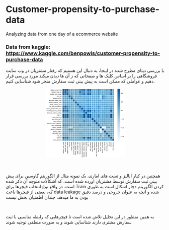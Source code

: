 # Customer-propensity-to-purchase-data
Analyzing data from one day of a ecommerce website 
### Data from kaggle: https://www.kaggle.com/benpowis/customer-propensity-to-purchase-data

با بررسی دیتای مطرح شده در اینجا، به دنبال این هستیم که رفتار مشتریان در وب سایت فروشگاهی را بر اساس کلیک ها و صفحاتی که ز آن ها دیدن میکند مورد بررسی قرار دهیم و عواملی که ممکن است به پیش بینی ثبت سفارش منجر شود شناسایی کنیم.
<br/>
<p align="center">
<img src="https://github.com/soroushgj/Customer-propensity-to-purchase-data/blob/main/images/output.jpg"  width="50%"> 
</p> 

<br/>

همچنین در کنار انالیز و تست های اماری، یک نمونه مثال از الگوریتم گاوسین برای پیش بینی ثبت سفارش توسط مشتریان اورده شده است، که اشکالات متوجه آن ذکر شده است. در واقع نوع انتخاب فیچرها برای Train کردن الگوریتم دچار اشکال است به طوری که، بعضی از فیچرها باعث data leakage شده و آنچه به عنوان خروجی و درصد دقیق بودن به ما میدهد، چندان اطمنیان بخش نیست

<br/>

به همین منظور در این تحلیل تلاش شده است تا فیچرهایی که رابطه مناسبی با ثبت سفارش مشتری دارند شناسایی شوند و به صورت منطقی توجیه شوند
